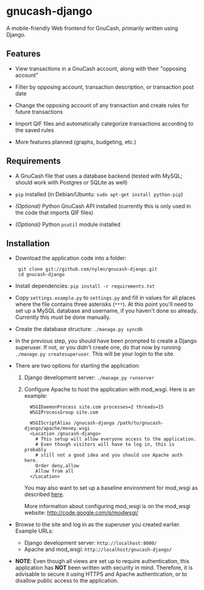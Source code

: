 gnucash-django
==============

A mobile-friendly Web frontend for GnuCash, primarily written using Django.

Features
--------

 - View transactions in a GnuCash account, along with their "opposing
   account"

 - Filter by opposing account, transaction description, or transaction post
   date

 - Change the opposing account of any transaction and create rules for future
   transactions

 - Import QIF files and automatically categorize transactions according to the
   saved rules

 - More features planned (graphs, budgeting, etc.)

Requirements
------------

 - A GnuCash file that uses a database backend (tested with MySQL; should work
   with Postgres or SQLite as well)

 - `pip` installed (in Debian/Ubuntu: `sudo apt-get install python-pip`)

 - _(Optional)_ Python GnuCash API installed (currently this is only used in the
   code that imports QIF files)

 - _(Optional)_ Python `psutil` module installed

Installation
------------

 - Download the application code into a folder:

        git clone git://github.com/nylen/gnucash-django.git
        cd gnucash-django

 - Install dependencies: `pip install -r requirements.txt`

 - Copy `settings.example.py` to `settings.py` and fill in values for all
   places where the file contains three asterisks (`***`).  At this point
   you'll need to set up a MySQL database and username, if you haven't done so
   already.  Currently this must be done manually.

 - Create the database structure: `./manage.py syncdb`

 - In the previous step, you should have been prompted to create a Django
   superuser.  If not, or you didn't create one, do that now by running
   `./manage.py createsuperuser`.  This will be your login to the site.

 - There are two options for starting the application:

   1. Django development server: `./manage.py runserver`

   2. Configure Apache to host the application with mod\_wsgi.  Here is an
      example:

            WSGIDaemonProcess site.com processes=2 threads=15
            WSGIProcessGroup site.com

            WSGIScriptAlias /gnucash-django /path/to/gnucash-django/apache/money.wsgi
            <Location /gnucash-django>
              # This setup will allow everyone access to the application.
              # Even though visitors will have to log in, this is probably
              # still not a good idea and you should use Apache auth here.
              Order deny,allow
              Allow from all
            </Location>

      You may also want to set up a baseline environment for mod\_wsgi as
      described
      [here](http://code.google.com/p/modwsgi/wiki/VirtualEnvironments#Baseline_Environment).

      More information about configuring mod\_wsgi is on the mod\_wsgi website:
      http://code.google.com/p/modwsgi/

 - Browse to the site and log in as the superuser you created earlier.  Example
   URLs:
    - Django development server: `http://localhost:8000/`
    - Apache and mod\_wsgi: `http://localhost/gnucash-django/`


 - **NOTE**: Even though all views are set up to require authentication, this
   application has **NOT** been written with security in mind.  Therefore, it
   is advisable to secure it using HTTPS and Apache authentication, or to
   disallow public access to the application.

